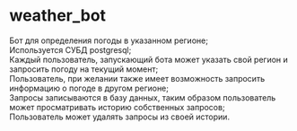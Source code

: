 # weather_bot
Бот для определения погоды в указанном регионе;  
Используется СУБД postgresql;  
Каждый пользователь, запускающий бота может указать свой регион и запросить погоду на текущий момент;  
Пользователь, при желании также имеет возможность запросить информацию о погоде в другом регионе;  
Запросы записываются в базу данных, таким образом пользователь может просматривать историю собственных запросов;  
Пользователь может удалять запросы из своей истории.
